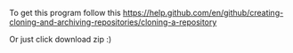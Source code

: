 To get this program follow this https://help.github.com/en/github/creating-cloning-and-archiving-repositories/cloning-a-repository

Or just click download zip :)

